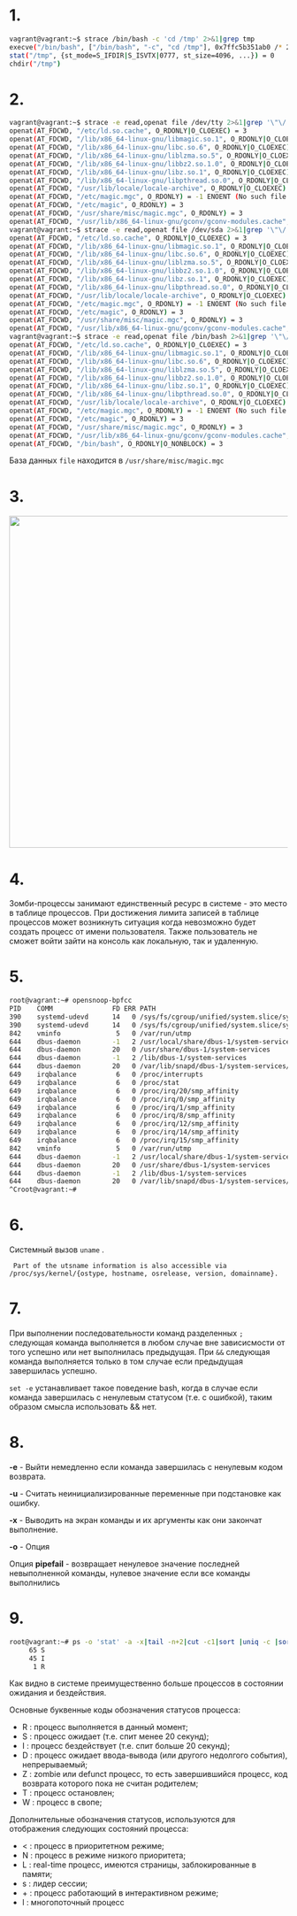 # 1.

```bash
vagrant@vagrant:~$ strace /bin/bash -c 'cd /tmp' 2>&1|grep tmp
execve("/bin/bash", ["/bin/bash", "-c", "cd /tmp"], 0x7ffc5b351ab0 /* 23 vars */) = 0
stat("/tmp", {st_mode=S_IFDIR|S_ISVTX|0777, st_size=4096, ...}) = 0
chdir("/tmp")      
```

# 2.

```bash
vagrant@vagrant:~$ strace -e read,openat file /dev/tty 2>&1|grep '\"\/' 
openat(AT_FDCWD, "/etc/ld.so.cache", O_RDONLY|O_CLOEXEC) = 3
openat(AT_FDCWD, "/lib/x86_64-linux-gnu/libmagic.so.1", O_RDONLY|O_CLOEXEC) = 3
openat(AT_FDCWD, "/lib/x86_64-linux-gnu/libc.so.6", O_RDONLY|O_CLOEXEC) = 3
openat(AT_FDCWD, "/lib/x86_64-linux-gnu/liblzma.so.5", O_RDONLY|O_CLOEXEC) = 3
openat(AT_FDCWD, "/lib/x86_64-linux-gnu/libbz2.so.1.0", O_RDONLY|O_CLOEXEC) = 3
openat(AT_FDCWD, "/lib/x86_64-linux-gnu/libz.so.1", O_RDONLY|O_CLOEXEC) = 3
openat(AT_FDCWD, "/lib/x86_64-linux-gnu/libpthread.so.0", O_RDONLY|O_CLOEXEC) = 3
openat(AT_FDCWD, "/usr/lib/locale/locale-archive", O_RDONLY|O_CLOEXEC) = 3
openat(AT_FDCWD, "/etc/magic.mgc", O_RDONLY) = -1 ENOENT (No such file or directory)
openat(AT_FDCWD, "/etc/magic", O_RDONLY) = 3
openat(AT_FDCWD, "/usr/share/misc/magic.mgc", O_RDONLY) = 3
openat(AT_FDCWD, "/usr/lib/x86_64-linux-gnu/gconv/gconv-modules.cache", O_RDONLY) = 3
vagrant@vagrant:~$ strace -e read,openat file /dev/sda 2>&1|grep '\"\/' 
openat(AT_FDCWD, "/etc/ld.so.cache", O_RDONLY|O_CLOEXEC) = 3
openat(AT_FDCWD, "/lib/x86_64-linux-gnu/libmagic.so.1", O_RDONLY|O_CLOEXEC) = 3
openat(AT_FDCWD, "/lib/x86_64-linux-gnu/libc.so.6", O_RDONLY|O_CLOEXEC) = 3
openat(AT_FDCWD, "/lib/x86_64-linux-gnu/liblzma.so.5", O_RDONLY|O_CLOEXEC) = 3
openat(AT_FDCWD, "/lib/x86_64-linux-gnu/libbz2.so.1.0", O_RDONLY|O_CLOEXEC) = 3
openat(AT_FDCWD, "/lib/x86_64-linux-gnu/libz.so.1", O_RDONLY|O_CLOEXEC) = 3
openat(AT_FDCWD, "/lib/x86_64-linux-gnu/libpthread.so.0", O_RDONLY|O_CLOEXEC) = 3
openat(AT_FDCWD, "/usr/lib/locale/locale-archive", O_RDONLY|O_CLOEXEC) = 3
openat(AT_FDCWD, "/etc/magic.mgc", O_RDONLY) = -1 ENOENT (No such file or directory)
openat(AT_FDCWD, "/etc/magic", O_RDONLY) = 3
openat(AT_FDCWD, "/usr/share/misc/magic.mgc", O_RDONLY) = 3
openat(AT_FDCWD, "/usr/lib/x86_64-linux-gnu/gconv/gconv-modules.cache", O_RDONLY) = 3
vagrant@vagrant:~$ strace -e read,openat file /bin/bash 2>&1|grep '\"\/' 
openat(AT_FDCWD, "/etc/ld.so.cache", O_RDONLY|O_CLOEXEC) = 3
openat(AT_FDCWD, "/lib/x86_64-linux-gnu/libmagic.so.1", O_RDONLY|O_CLOEXEC) = 3
openat(AT_FDCWD, "/lib/x86_64-linux-gnu/libc.so.6", O_RDONLY|O_CLOEXEC) = 3
openat(AT_FDCWD, "/lib/x86_64-linux-gnu/liblzma.so.5", O_RDONLY|O_CLOEXEC) = 3
openat(AT_FDCWD, "/lib/x86_64-linux-gnu/libbz2.so.1.0", O_RDONLY|O_CLOEXEC) = 3
openat(AT_FDCWD, "/lib/x86_64-linux-gnu/libz.so.1", O_RDONLY|O_CLOEXEC) = 3
openat(AT_FDCWD, "/lib/x86_64-linux-gnu/libpthread.so.0", O_RDONLY|O_CLOEXEC) = 3
openat(AT_FDCWD, "/usr/lib/locale/locale-archive", O_RDONLY|O_CLOEXEC) = 3
openat(AT_FDCWD, "/etc/magic.mgc", O_RDONLY) = -1 ENOENT (No such file or directory)
openat(AT_FDCWD, "/etc/magic", O_RDONLY) = 3
openat(AT_FDCWD, "/usr/share/misc/magic.mgc", O_RDONLY) = 3
openat(AT_FDCWD, "/usr/lib/x86_64-linux-gnu/gconv/gconv-modules.cache", O_RDONLY) = 3
openat(AT_FDCWD, "/bin/bash", O_RDONLY|O_NONBLOCK) = 3
```

База данных ```file``` находится в  ```/usr/share/misc/magic.mgc```

# 3.

<img src="https://drive.google.com/uc?export=view&id=1-txdx4BjMWK-aqTOWWcsCkhDqOKY6_oA" width="600px">

# 4.

Зомби-процессы занимают единственный ресурс в системе - это место в таблице процессов. При достижения лимита записей в таблице процессов может возникнуть ситуация когда невозможно будет создать процесс от имени пользователя. Также пользователь не сможет войти зайти на консоль как локальную, так и удаленную.

# 5. 

```bash
root@vagrant:~# opensnoop-bpfcc 
PID    COMM               FD ERR PATH
390    systemd-udevd      14   0 /sys/fs/cgroup/unified/system.slice/systemd-udevd.service/cgroup.procs
390    systemd-udevd      14   0 /sys/fs/cgroup/unified/system.slice/systemd-udevd.service/cgroup.threads
842    vminfo              5   0 /var/run/utmp
644    dbus-daemon        -1   2 /usr/local/share/dbus-1/system-services
644    dbus-daemon        20   0 /usr/share/dbus-1/system-services
644    dbus-daemon        -1   2 /lib/dbus-1/system-services
644    dbus-daemon        20   0 /var/lib/snapd/dbus-1/system-services/
649    irqbalance          6   0 /proc/interrupts
649    irqbalance          6   0 /proc/stat
649    irqbalance          6   0 /proc/irq/20/smp_affinity
649    irqbalance          6   0 /proc/irq/0/smp_affinity
649    irqbalance          6   0 /proc/irq/1/smp_affinity
649    irqbalance          6   0 /proc/irq/8/smp_affinity
649    irqbalance          6   0 /proc/irq/12/smp_affinity
649    irqbalance          6   0 /proc/irq/14/smp_affinity
649    irqbalance          6   0 /proc/irq/15/smp_affinity
842    vminfo              5   0 /var/run/utmp
644    dbus-daemon        -1   2 /usr/local/share/dbus-1/system-services
644    dbus-daemon        20   0 /usr/share/dbus-1/system-services
644    dbus-daemon        -1   2 /lib/dbus-1/system-services
644    dbus-daemon        20   0 /var/lib/snapd/dbus-1/system-services/
^Croot@vagrant:~# 
```

# 6.

Системный вызов ```uname``` .

``` Part of the utsname information is also accessible via /proc/sys/kernel/{ostype, hostname, osrelease, version, domainname}.```

# 7.

При выполнении последовательности команд разделенных ```;``` следующая команда выполняется в любом случае вне зависисмости от того успешно или нет выполнилась предыдущая. При ```&&``` следующая команда выполняется только в том случае если предыдущая завершилась успешно.

```set -e``` устанавливает такое поведение bash, когда в случае если команда завершилась с ненулевым статусом (т.е. с ошибкой), таким образом смысла использовать && нет.

# 8. 

**-e** - Выйти немедленно если команда завершилась с ненулевым кодом возврата.

**-u** - Считать неинициализированные переменные при подстановке как ошибку.

**-x** - Выводить на экран команды и их аргументы как они закончат выполнение.

**-o** - Опция

Опция **pipefail** - возвращает ненулевое значение последней невыполненной команды, нулевое значение если все команды выполнились

# 9.

```bash
root@vagrant:~# ps -o 'stat' -a -x|tail -n+2|cut -c1|sort |uniq -c |sort -rn
     65 S
     45 I
      1 R
```
Как видно в системе преимущественно больше процессов в состоянии ожидания и бездействия.

Основные буквенные коды обозначения статусов процесса:

- R : процесс выполняется в данный момент;
- S : процесс ожидает (т.е. спит менее 20 секунд);
- I : процесс бездействует (т.е. спит больше 20 секунд);
- D : процесс ожидает ввода-вывода (или другого недолгого события), непрерываемый;
- Z : zombie или defunct процесс, то есть завершившийся процесс, код возврата которого пока не считан родителем;
- T : процесс остановлен;
- W : процесс в свопе;

Дополнительные обозначения статусов, используются для отображения следующих состояний процесса:

- < : процесс в приоритетном режиме;
- N : процесс в режиме низкого приоритета;
- L : real-time процесс, имеются страницы, заблокированные в памяти;
- s : лидер сессии;
- \+ : процесс работающий в интерактивном режиме;
- l : многопоточный процесс


